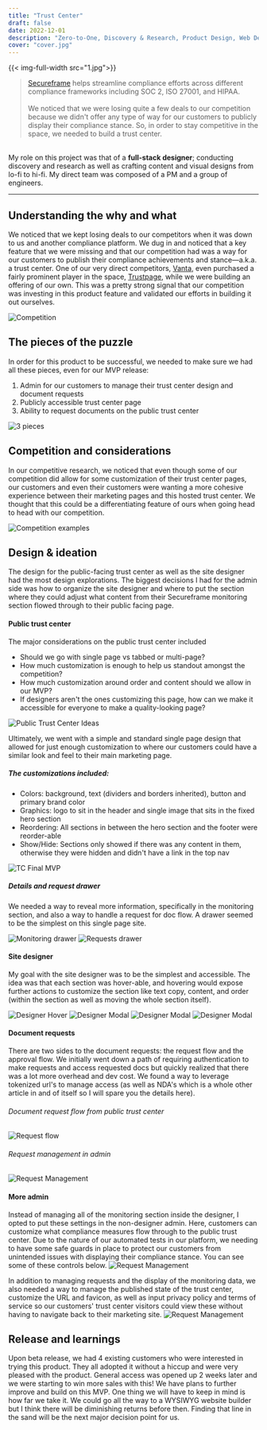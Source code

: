 ```yaml
---
title: "Trust Center"
draft: false
date: 2022-12-01
description: "Zero-to-One, Discovery & Research, Product Design, Web Design"
cover: "cover.jpg"
---
```

{{< img-full-width src="1.jpg">}}

>[Secureframe](https://secureframe.com/) helps streamline compliance efforts across different compliance frameworks including SOC 2, ISO 27001, and HIPAA.\
\
We noticed that we were losing quite a few deals to our competition because we didn't offer any type of way for our customers to publicly display their compliance stance. So, in order to stay competitive in the space, we needed to build a trust center.

\
My role on this project was that of a **full-stack designer**; conducting discovery and research as well as crafting content and visual designs from lo-fi to hi-fi. My direct team was composed of a PM and a group of engineers.

---
## Understanding the why and what
We noticed that we kept losing deals to our competitors when it was down to us and another compliance platform. We dug in and noticed that a key feature that we were missing and that our competition had was a way for our customers to publish their compliance achievements and stance—a.k.a. a trust center. One of our very direct competitors, [Vanta](https://www.vanta.com/), even purchased a fairly prominent player in the space, [Trustpage](https://trustpage.com/), while we were building an offering of our own. This was a pretty strong signal that our competition was investing in this product feature and validated our efforts in building it out ourselves.

![Competition](2.jpg)

## The pieces of the puzzle
In order for this product to be successful, we needed to make sure we had all these pieces, even for our MVP release:
1. Admin for our customers to manage their trust center design and document requests
2. Publicly accessible trust center page
3. Ability to request documents on the public trust center

![3 pieces](3.jpg)

## Competition and considerations
In our competitive research, we noticed that even though some of our competition did allow for some customization of their trust center pages, our customers and even their customers were wanting a more cohesive experience between their marketing pages and this hosted trust center. We thought that this could be a differentiating feature of ours when going head to head with our competition.

![Competition examples](4.jpg)

## Design & ideation
The design for the public-facing trust center as well as the site designer had the most design explorations. The biggest decisions I had for the admin side was how to organize the site designer and where to put the section where they could adjust what content from their Secureframe monitoring section flowed through to their public facing page.

#### Public trust center
The major considerations on the public trust center included
- Should we go with single page vs tabbed or multi-page?
- How much customization is enough to help us standout amongst the competition?
- How much customization around order and content should we allow in our MVP?
- If designers aren't the ones customizing this page, how can we make it accessible for everyone to make a quality-looking page?

![Public Trust Center Ideas](5.jpg)

Ultimately, we went with a simple and standard single page design that allowed for just enough customization to where our customers could have a similar look and feel to their main marketing page.
##### The customizations included:
- Colors: background, text (dividers and borders inherited), button and primary brand color
- Graphics: logo to sit in the header and single image that sits in the fixed hero section
- Reordering: All sections in between the hero section and the footer were reorder-able
- Show/Hide: Sections only showed if there was any content in them, otherwise they were hidden and didn't have a link in the top nav

![TC Final MVP](6.jpg)

##### Details and request drawer
We needed a way to reveal more information, specifically in the monitoring section, and also a way to handle a request for doc flow. A drawer seemed to be the simplest on this single page site.

![Monitoring drawer](7.jpg)
![Requests drawer](8.jpg)

#### Site designer
My goal with the site designer was to be the simplest and accessible. The idea was that each section was hover-able, and hovering would expose further actions to customize the section like text copy, content, and order (within the section as well as moving the whole section itself).

![Designer Hover](9.jpg)
![Designer Modal](10.jpg)
![Designer Modal](11.jpg)
![Designer Modal](12.jpg)

#### Document requests
There are two sides to the document requests: the request flow and the approval flow. We initially went down a path of requiring authentication to make requests and access requested docs but quickly realized that there was a lot more overhead and dev cost. We found a way to leverage tokenized url's to manage access (as well as NDA's which is a whole other article in and of itself so I will spare you the details here).

###### Document request flow from public trust center
![Request flow](14.jpg)

###### Request management in admin
![Request Management](13.jpg)

#### More admin
Instead of managing all of the monitoring section inside the designer, I opted to put these settings in the non-designer admin. Here, customers can customize what compliance measures flow through to the public trust center. Due to the nature of our automated tests in our platform, we needing to have some safe guards in place to protect our customers from unintended issues with displaying their compliance stance. You can see some of these controls below.
![Request Management](15.jpg)

In addition to managing requests and the display of the monitoring data, we also needed a way to manage the published state of the trust center, customize the URL and favicon, as well as input privacy policy and terms of service so our customers' trust center visitors could view these without having to navigate back to their marketing site.
![Request Management](16.jpg)

## Release and learnings
Upon beta release, we had 4 existing customers who were interested in trying this product. They all adopted it without a hiccup and were very pleased with the product. General access was opened up 2 weeks later and we were starting to win more sales with this! We have plans to further improve and build on this MVP. One thing we will have to keep in mind is how far we take it. We could go all the way to a WYSIWYG website builder but I think there will be diminishing returns before then. Finding that line in the sand will be the next major decision point for us.
